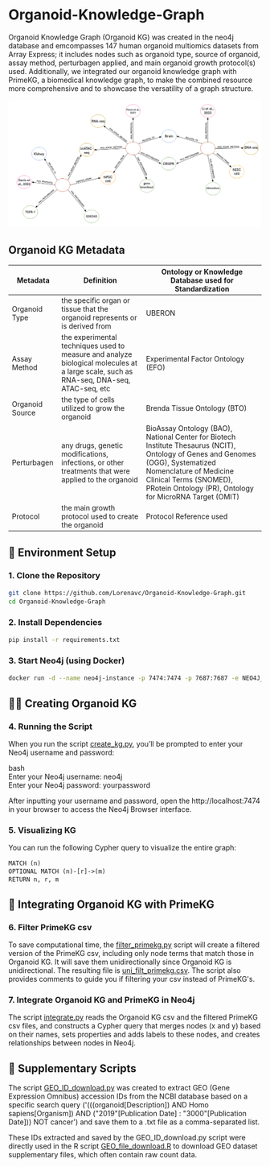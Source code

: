 # Organoid-Knowledge-Graph

Organoid Knowledge Graph (Organoid KG) was created in the neo4j database and emcompasses 147 human organoid multiomics datasets from Array Express; it includes nodes such as organoid type, source of organoid, assay method, perturbagen applied, and main organoid growth protocol(s) used. Additionally, we integrated our organoid knowledge graph with PrimeKG, a biomedical knowledge graph, to make the combined resource more comprehensive and to showcase the versatility of a graph structure. 

![Alt text](https://github.com/Lorenavc/Organoid-Knowledge-Graph/blob/main/images/Organoid%20KG%20example%20nodes.png)

## Organoid KG Metadata 

  | Metadata       | Definition      | Ontology or Knowledge Database used for Standardization       |
|------------------|--------------------|-------------------------------|
| Organoid Type         | the specific organ or tissue that the organoid represents or is derived from   | UBERON |
| Assay Method | the experimental techniques used to measure and analyze biological molecules at a large scale, such as RNA-seq, DNA-seq, ATAC-seq, etc        | Experimental Factor Ontology (EFO) |
| Organoid Source      | the type of cells utilized to grow the organoid  | Brenda Tissue Ontology (BTO) |
| Perturbagen | any drugs, genetic modifications, infections, or other treatments that were applied to the organoid | BioAssay Ontology (BAO), National Center for Biotech Institute Thesaurus (NCIT), Ontology of Genes and Genomes (OGG), Systematized Nomenclature of Medicine Clinical Terms (SNOMED), PRotein Ontology (PR), Ontology for MicroRNA Target (OMIT)  |
| Protocol | the main growth protocol used to create the organoid | Protocol Reference used | 

## 🌱 Environment Setup

### 1. Clone the Repository

```bash
git clone https://github.com/Lorenavc/Organoid-Knowledge-Graph.git
cd Organoid-Knowledge-Graph
```

### 2. Install Dependencies


```bash
pip install -r requirements.txt
```

### 3. Start Neo4j (using Docker)

```bash
docker run -d --name neo4j-instance -p 7474:7474 -p 7687:7687 -e NEO4J_AUTH=neo4j/yourpassword -v /creating_kg/ArrayExpress_metadata.csv:/data/ArrayExpress_metadata.csv neo4j:latest
```

## 🧑‍💻 Creating Organoid KG

### 4. Running the Script

When you run the script [create_kg.py](https://github.com/Lorenavc/Organoid-Knowledge-Graph/blob/main/creating_kg/create_kg.py), you’ll be prompted to enter your Neo4j username and password:

bash  
Enter your Neo4j username: neo4j  
Enter your Neo4j password: yourpassword

After inputting your username and password, open the http://localhost:7474 in your browser to access the Neo4j Browser interface.

### 5. Visualizing KG
You can run the following Cypher query to visualize the entire graph:

```cypher
MATCH (n)
OPTIONAL MATCH (n)-[r]->(m)
RETURN n, r, m
```

## 🧩 Integrating Organoid KG with PrimeKG 

### 6. Filter PrimeKG csv

To save computational time, the [filter_primekg.py](https://github.com/Lorenavc/Organoid-Knowledge-Graph/blob/main/integrating_kg/filter_primekg.py) script will create a filtered version of the PrimeKG csv, including only node terms that match those in Organoid KG. It will save them unidirectionally since Organoid KG is unidirectional. The resulting file is [uni_filt_primekg.csv](https://github.com/Lorenavc/Organoid-Knowledge-Graph/blob/main/integrating_kg/uni_filt_primekg.csv). The script also provides comments to guide you if filtering your csv instead of PrimeKG's. 

### 7. Integrate Organoid KG and PrimeKG in Neo4j 

The script [integrate.py](https://github.com/Lorenavc/Organoid-Knowledge-Graph/blob/main/integrating_kg/integrate.py) reads the Organoid KG csv and the filtered PrimeKG csv files, and constructs a Cypher query that merges nodes (x and y) based on their names, sets properties and adds labels to these nodes, and creates relationships between nodes in Neo4j.


## 📄 Supplementary Scripts

The script [GEO_ID_download.py](https://github.com/Lorenavc/Organoid-Knowledge-Graph/blob/main/supplementary_scripts/GEO_ID_download.py) was created to extract GEO (Gene Expression Omnibus) accession IDs from the NCBI database based on a specific search query ('(((organoid[Description]) AND Homo sapiens[Organism]) AND ("2019"[Publication Date] : "3000"[Publication Date])) NOT cancer') and save them to a .txt file as a comma-separated list.

These IDs extracted and saved by the GEO_ID_download.py script were directly used in the R script [GEO_file_download.R](https://github.com/Lorenavc/Organoid-Knowledge-Graph/blob/main/supplementary_scripts/GEO_file_download.R) to download GEO dataset supplementary files, which often contain raw count data.

